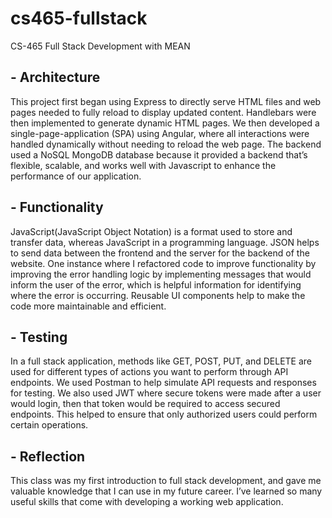 # cs465-fullstack
CS-465 Full Stack Development with MEAN

## - Architecture
This project first began using Express to directly serve HTML files and web pages needed to fully reload to display updated content. Handlebars were then implemented to generate dynamic HTML pages. We then developed  a single-page-application (SPA) using Angular, where all interactions were handled dynamically without needing to reload the web page. The backend used a NoSQL MongoDB database because it provided a backend that’s flexible, scalable, and works well with Javascript to enhance the performance of our application. 

## - Functionality
JavaScript(JavaScript Object Notation) is a format used to store and transfer data, whereas JavaScript in a programming language. JSON helps to send data between the frontend and the server for the backend of the website. One instance where I refactored code to improve functionality by improving the error handling logic by implementing messages that would inform the user of the error, which is helpful information for identifying where the error is occurring. Reusable UI components help to make the code more maintainable and efficient.

## - Testing
In a full stack application, methods like GET, POST, PUT, and DELETE are used for different types of actions you want to perform through API endpoints. We used Postman to help simulate API requests and responses for testing. We also used JWT where secure tokens were made after a user would login, then that token would be required to access secured endpoints. This helped to ensure that only authorized users could perform certain operations. 

## - Reflection
This class was my first introduction to full stack development, and gave me valuable knowledge that I can use in my future career.  I’ve learned so many useful skills that come with developing a working web application. 
